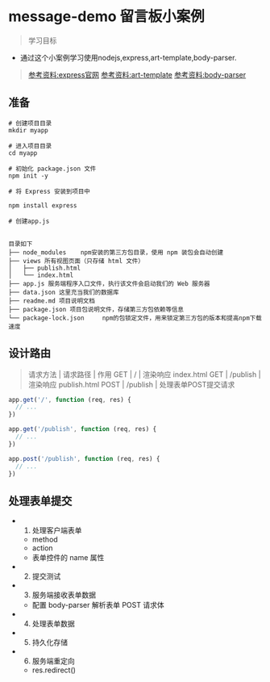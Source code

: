 # message-demo 留言板小案例

> 学习目标
- 通过这个小案例学习使用nodejs,express,art-template,body-parser.
> [参考资料:express官网](https://expressjs.com/)
> [参考资料:art-template](https://github.com/aui/art-template)
> [参考资料:body-parser](https://github.com/expressjs/body-parser)

## 准备

```shell
# 创建项目目录
mkdir myapp

# 进入项目目录
cd myapp

# 初始化 package.json 文件
npm init -y

# 将 Express 安装到项目中

npm install express

# 创建app.js
   

目录如下
├── node_modules    npm安装的第三方包目录，使用 npm 装包会自动创建
├── views 所有视图页面（只存储 html 文件）
│   ├── publish.html
│   └── index.html
├── app.js 服务端程序入口文件，执行该文件会启动我们的 Web 服务器
├── data.json 这里充当我们的数据库
├── readme.md 项目说明文档
├── package.json 项目包说明文件，存储第三方包依赖等信息
└── package-lock.json     npm的包锁定文件，用来锁定第三方包的版本和提高npm下载速度
```
## 设计路由
> 请求方法 | 请求路径 |  作用
> GET         |        /        |  渲染响应 index.html
> GET         |  /publish |  渲染响应 publish.html
> POST       | /publish  |  处理表单POST提交请求

```javascript
app.get('/', function (req, res) {
  // ...
})

app.get('/publish', function (req, res) {
  // ...
})

app.post('/publish', function (req, res) {
  // ...
})

```
## 处理表单提交
- 1. 处理客户端表单
  + method
  + action
  + 表单控件的 name 属性
- 2. 提交测试
- 3. 服务端接收表单数据
  + 配置 body-parser 解析表单 POST 请求体
- 4. 处理表单数据
- 5. 持久化存储
- 6. 服务端重定向
  + res.redirect()
